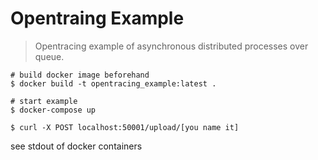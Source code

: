 Opentraing Example
===================

> Opentracing example of asynchronous distributed processes over queue.

```
# build docker image beforehand
$ docker build -t opentracing_example:latest .

# start example
$ docker-compose up
```

```
$ curl -X POST localhost:50001/upload/[you name it]
```

see stdout of docker containers
